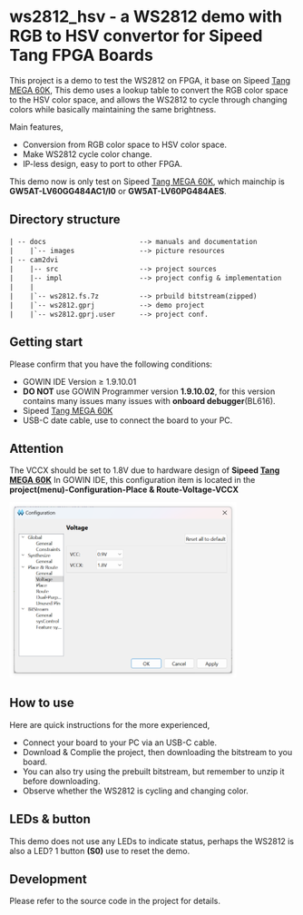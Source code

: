 # ws2812_hsv - a WS2812 demo with RGB to HSV convertor for Sipeed Tang FPGA Boards

This project is a demo to test the WS2812 on FPGA, it base on Sipeed [Tang MEGA 60K](https://wiki.sipeed.com/hardware/en/tang/tang-mega-60k/mega-60k.html), This demo uses a lookup table to convert the RGB color space to the HSV color space, and allows the WS2812 to cycle through changing colors while basically maintaining the same brightness.

Main features,

- Conversion from RGB color space to HSV color space.
- Make WS2812 cycle color change.
- IP-less design, easy to port to other FPGA.

This demo now is only test on Sipeed [Tang MEGA 60K](https://wiki.sipeed.com/hardware/en/tang/tang-mega-60k/mega-60k.html), which mainchip is **GW5AT-LV60GG484AC1/l0** or **GW5AT-LV60PG484AES**.   

## Directory structure

```
| -- docs                       --> manuals and documentation   
|    |`-- images                --> picture resources  
| -- cam2dvi 
|    |-- src                    --> project sources 
|    |-- impl                   --> project config & implementation 
|    |
|    |`-- ws2812.fs.7z          --> prbuild bitstream(zipped)                       
|    |`-- ws2812.gprj           --> demo project
|    |`-- ws2812.gprj.user      --> project conf.

```

## Getting start

Please confirm that you have the following conditions:
- GOWIN IDE Version ≥ 1.9.10.01
- **DO NOT** use GOWIN Programmer version **1.9.10.02**, for this version contains many issues many issues with **onboard debugger**(BL616).
- Sipeed [Tang MEGA 60K](https://wiki.sipeed.com/hardware/en/tang/tang-mega-60k/mega-60k.html)
- USB-C date cable, use to connect the board to your PC.

## Attention

The VCCX should be set to 1.8V due to hardware design of **Sipeed [Tang MEGA 60K](https://wiki.sipeed.com/hardware/en/tang/tang-mega-60k/mega-60k.html)**
In GOWIN IDE, this configuration item is located in the **project(menu)-Configuration-Place & Route-Voltage-VCCX**

<img src="../.assets/images/set_vccx.png" width=400>

## How to use

Here are quick instructions for the more experienced,
- Connect your board to your PC via an USB-C cable.
- Download & Complie the project, then downloading the bitstream to you board.
- You can also try using the prebuilt bitstream, but remember to unzip it before downloading.
- Observe whether the WS2812 is cycling and changing color.

## LEDs & button

This demo does not use any LEDs to indicate status, perhaps the WS2812 is also a LED?
1 button **(S0)** use to reset the demo.  

## Development
Please refer to the source code in the project for details.